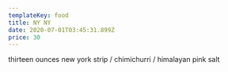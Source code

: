 ```yaml
---
templateKey: food
title: NY NY
date: 2020-07-01T03:45:31.899Z
price: 30
---
```


thirteen ounces new york strip / chimichurri / himalayan pink salt
